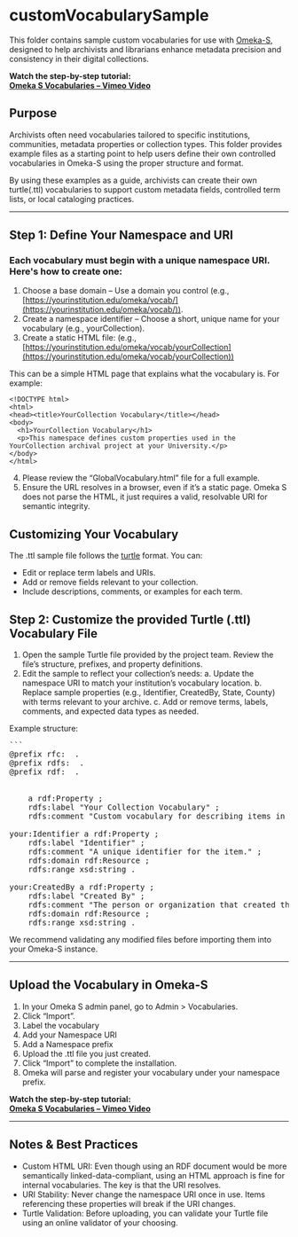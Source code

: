 # customVocabularySample

This folder contains sample custom vocabularies for use with [Omeka-S](https://omeka.org/s/), designed to help archivists and librarians enhance metadata precision and consistency in their digital collections.

**Watch the step-by-step tutorial:**  
[**Omeka S Vocabularies – Vimeo Video**](https://vimeo.com/449764902)

## Purpose

Archivists often need vocabularies tailored to specific institutions, communities, metadata properties or collection types. This folder provides example files as a starting point to help users define their own controlled vocabularies in Omeka-S using the proper structure and format.

By using these examples as a guide, archivists can create their own turtle(.ttl) vocabularies to support custom metadata fields, controlled term lists, or local cataloging practices.

---
## Step 1: Define Your Namespace and URI

### Each vocabulary must begin with a unique namespace URI. Here's how to create one: 
   1. Choose a base domain – Use a domain you control (e.g., [https://yourinstitution.edu/omeka/vocab/](https://yourinstitution.edu/omeka/vocab/)). 
   2. Create a namespace identifier – Choose a short, unique name for your vocabulary (e.g., yourCollection). 
   3. Create a static HTML file: (e.g., [https://yourinstitution.edu/omeka/vocab/yourCollection](https://yourinstitution.edu/omeka/vocab/yourCollection))

This can be a simple HTML page that explains what the vocabulary is. For example: 
```
<!DOCTYPE html> 
<html> 
<head><title>YourCollection Vocabulary</title></head> 
<body> 
  <h1>YourCollection Vocabulary</h1> 
  <p>This namespace defines custom properties used in the YourCollection archival project at your University.</p> 
</body> 
</html> 
  ```
   4. Please review the “GlobalVocabulary.html” file for a full example.
   5. Ensure the URL resolves in a browser, even if it’s a static page. Omeka S does not parse the HTML, it just requires a valid, resolvable URI for semantic integrity. 
   
## Customizing Your Vocabulary

The .ttl sample file follows the [turtle](https://www.w3.org/TR/turtle/) format. You can:
- Edit or replace term labels and URIs.
- Add or remove fields relevant to your collection.
- Include descriptions, comments, or examples for each term.

## Step 2: Customize the provided Turtle (.ttl) Vocabulary File 

1. Open the sample Turtle file provided by the project team. Review the file’s structure, prefixes, and property definitions. 
2. Edit the sample to reflect your collection’s needs: 
    a. Update the namespace URI to match your institution’s vocabulary location. 
    b. Replace sample properties (e.g., Identifier, CreatedBy, State, County) with terms relevant to your archive. 
    c. Add or remove terms, labels, comments, and expected data types as needed. 

Example structure: 

 <pre>```
@prefix rfc: <https://yourinstitution.edu/omeka/vocab/yourcollection#> . 
@prefix rdfs: <http://www.w3.org/2000/01/rdf-schema#> . 
@prefix rdf: <http://www.w3.org/1999/02/22-rdf-syntax-ns#> . 
 
<https://yourinstitution.edu/omeka/vocab/yourcollection> 
    a rdf:Property ; 
    rdfs:label "Your Collection Vocabulary" ; 
    rdfs:comment "Custom vocabulary for describing items in Your Collection." . 
 
your:Identifier a rdf:Property ; 
    rdfs:label "Identifier" ; 
    rdfs:comment "A unique identifier for the item." ; 
    rdfs:domain rdf:Resource ; 
    rdfs:range xsd:string . 
 
your:CreatedBy a rdf:Property ; 
    rdfs:label "Created By" ; 
    rdfs:comment "The person or organization that created the item." ; 
    rdfs:domain rdf:Resource ; 
    rdfs:range xsd:string . 
</pre>

We recommend validating any modified files before importing them into your Omeka-S instance.


---

## Upload the Vocabulary in Omeka-S

1. In your Omeka S admin panel, go to Admin > Vocabularies. 
2. Click “Import”. 
3. Label the vocabulary 
4. Add your Namespace URI 
5. Add a Namespace prefix 
6. Upload the .ttl file you just created. 
7. Click “Import” to complete the installation. 
8. Omeka will parse and register your vocabulary under your namespace prefix. 

**Watch the step-by-step tutorial:**  
[**Omeka S Vocabularies – Vimeo Video**](https://vimeo.com/449764902)

---




## Notes & Best Practices 

* Custom HTML URI: Even though using an RDF document would be more semantically linked-data-compliant, using an HTML approach is fine for internal vocabularies. The key is that the URI resolves. 
* URI Stability: Never change the namespace URI once in use. Items referencing these properties will break if the URI changes. 
* Turtle Validation: Before uploading, you can validate your Turtle file using an online validator of your choosing. 


